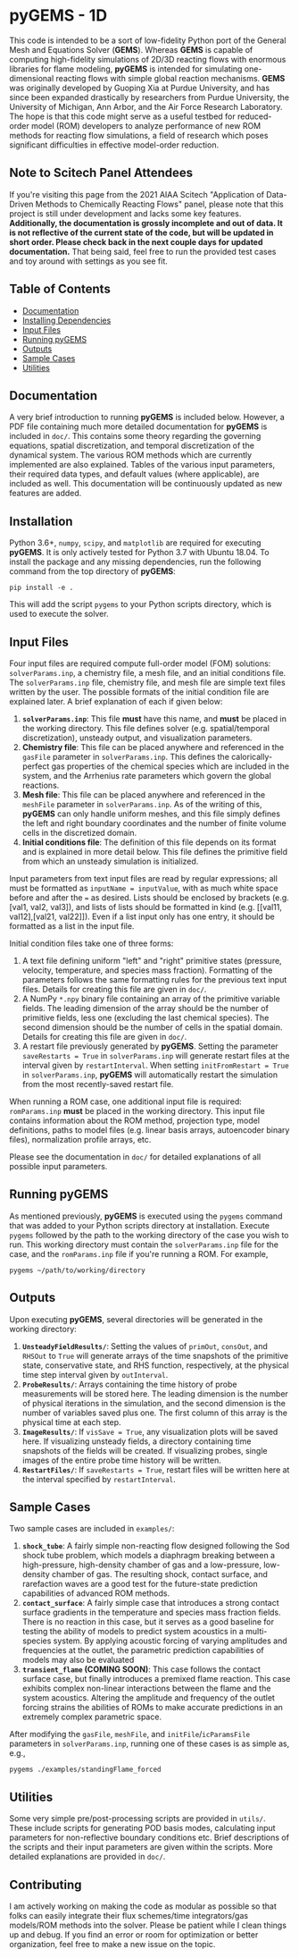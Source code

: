 # **pyGEMS** - 1D

This code is intended to be a sort of low-fidelity Python port of the General Mesh and Equations Solver (**GEMS**). Whereas **GEMS** is capable of computing high-fidelity simulations of 2D/3D reacting flows with enormous libraries for flame modeling, **pyGEMS** is intended for simulating one-dimensional reacting flows with simple global reaction mechanisms. **GEMS** was originally developed by Guoping Xia at Purdue University, and has since been expanded drastically by researchers from Purdue University, the University of Michigan, Ann Arbor, and the Air Force Research Laboratory. The hope is that this code might serve as a useful testbed for reduced-order model (ROM) developers to analyze performance of new ROM methods for reacting flow simulations, a field of research which poses significant difficulties in effective model-order reduction.

## Note to Scitech Panel Attendees

If you're visiting this page from the 2021 AIAA Scitech "Application of Data-Driven Methods to Chemically Reacting Flows" panel, please note that this project is still under development and lacks some key features. **Additionally, the documentation is grossly incomplete and out of data. It is not reflective of the current state of the code, but will be updated in short order. Please check back in the next couple days for updated documentation.** That being said, feel free to run the provided test cases and toy around with settings as you see fit. 

## Table of Contents 
* [Documentation](#documentation)
* [Installing Dependencies](#installing-dependencies)
* [Input Files](#input-files)
* [Running pyGEMS](#running-pygems)
* [Outputs](#outputs)
* [Sample Cases](#sample-cases)
* [Utilities](#utilities)

## Documentation

A very brief introduction to running **pyGEMS** is included below. However, a PDF file containing much more detailed documentation for **pyGEMS** is included in `doc/`. This contains some theory regarding the governing equations, spatial discretization, and temporal discretization of the dynamical system. The various ROM methods which are currently implemented are also explained. Tables of the various input parameters, their required data types, and default values (where applicable), are included as well. This documentation will be continuously updated as new features are added.

## Installation

Python 3.6+, `numpy`, `scipy`, and `matplotlib` are required for executing **pyGEMS**. It is only actively tested for Python 3.7 with Ubuntu 18.04. To install the package and any missing dependencies, run the following command from the top directory of **pyGEMS**:

```
pip install -e .
```

This will add the script `pygems` to your Python scripts directory, which is used to execute the solver.

## Input Files

Four input files are required compute full-order model (FOM) solutions: `solverParams.inp`, a chemistry file, a mesh file, and an initial conditions file. The `solverParams.inp` file, chemistry file, and mesh file are simple text files written by the user. The possible formats of the initial condition file are explained later. A brief explanation of each if given below:

1. **`solverParams.inp`**: This file **must** have this name, and **must** be placed in the working directory. This file defines solver (e.g. spatial/temporal discretization), unsteady output, and visualization parameters.
2. **Chemistry file**: This file can be placed anywhere and referenced in the `gasFile` parameter in `solverParams.inp`. This defines the calorically-perfect gas properties of the chemical species which are included in the system, and the Arrhenius rate parameters which govern the global reactions.
3. **Mesh file**: This file can be placed anywhere and referenced in the `meshFile` parameter in `solverParams.inp`. As of the writing of this, **pyGEMS** can only handle uniform meshes, and this file simply defines the left and right boundary coordinates and the number of finite volume cells in the discretized domain.
4. **Initial conditions file**: The definition of this file depends on its format and is explained in more detail below. This file defines the primitive field from which an unsteady simulation is initialized.

Input parameters from text input files are read by regular expressions; all must be formatted as `inputName = inputValue`, with as much white space before and after the `=` as desired. Lists should be enclosed by brackets (e.g. [val1, val2, val3]), and lists of lists should be formatted in kind (e.g. [[val11, val12],[val21, val22]]). Even if a list input only has one entry, it should be formatted as a list in the input file.

Initial condition files take one of three forms: 

1. A text file defining uniform "left" and "right" primitive states (pressure, velocity, temperature, and species mass fraction). Formatting of the parameters follows the same formatting rules for the previous text input files. Details for creating this file are given in `doc/`.
2. A NumPy `*.npy` binary file containing an array of the primitive variable fields. The leading dimension of the array should be the number of primitive fields, less one (excluding the last chemical species). The second dimension should be the number of cells in the spatial domain. Details for creating this file are given in `doc/`.
3. A restart file previously generated by **pyGEMS**. Setting the parameter `saveRestarts = True` in `solverParams.inp` will generate restart files at the interval given by `restartInterval`. When setting `initFromRestart = True` in `solverParams.inp`, **pyGEMS** will automatically restart the simulation from the most recently-saved restart file.

When running a ROM case, one additional input file is required: `romParams.inp` **must** be placed in the working directory. This input file contains information about the ROM method, projection type, model definitions, paths to model files (e.g. linear basis arrays, autoencoder binary files), normalization profile arrays, etc. 

Please see the documentation in `doc/` for detailed explanations of all possible input parameters.

## Running **pyGEMS** 

As mentioned previously, **pyGEMS** is executed using the `pygems` command that was added to your Python scripts directory at installation. Execute `pygems` followed by the path to the working directory of the case you wish to run. This working directory must contain the `solverParams.inp` file for the case, and the `romParams.inp` file if you're running a ROM. For example, 

```
pygems ~/path/to/working/directory
```

## Outputs

Upon executing **pyGEMS**, several directories will be generated in the working directory:

1. **`UnsteadyFieldResults/`**: Setting the values of `primOut`, `consOut`, and `RHSOut` to `True` will generate arrays of the time snapshots of the primitive state, conservative state, and RHS function, respectively, at the physical time step interval given by `outInterval`. 
2. **`ProbeResults/`**: Arrays containing the time history of probe measurements will be stored here. The leading dimension is the number of physical iterations in the simulation, and the second dimension is the number of variables saved plus one. The first column of this array is the physical time at each step.
3. **`ImageResults/`**: If `visSave = True`, any visualization plots will be saved here. If visualizing unsteady fields, a directory containing time snapshots of the fields will be created. If visualizing probes, single images of the entire probe time history will be written.
4. **`RestartFiles/`**: If `saveRestarts = True`, restart files will be written here at the interval specified by `restartInterval`.

## Sample Cases

Two sample cases are included in `examples/`:

1. **`shock_tube`**: A fairly simple non-reacting flow designed following the Sod shock tube problem, which models a diaphragm breaking between a high-pressure, high-density chamber of gas and a low-pressure, low-density chamber of gas. The resulting shock, contact surface, and rarefaction waves are a good test for the future-state prediction capabilities of advanced ROM methods.
2. **`contact_surface`**: A fairly simple case that introduces a strong contact surface gradients in the temperature and species mass fraction fields. There is no reaction in this case, but it serves as a good baseline for testing the ability of models to predict system acoustics in a multi-species system. By applying acoustic forcing of varying amplitudes and frequencies at the outlet, the parametric prediction capabilities of models may also be evaluated
2. **`transient_flame` (COMING SOON)**: This case follows the contact surface case, but finally introduces a premixed flame reaction. This case exhibits complex non-linear interactions between the flame and the system acoustics. Altering the amplitude and frequency of the outlet forcing strains the abilities of ROMs to make accurate predictions in an extremely complex parametric space.

After modifying the `gasFile`, `meshFile`, and `initFile`/`icParamsFile` parameters in `solverParams.inp`, running one of these cases is as simple as, e.g.,

```
pygems ./examples/standingFlame_forced
```

## Utilities

Some very simple pre/post-processing scripts are provided in `utils/`. These include scripts for generating POD basis modes, calculating input parameters for non-reflective boundary conditions etc. Brief descriptions of the scripts and their input parameters are given within the scripts. More detailed explanations are provided in `doc/`.

## Contributing

I am actively working on making the code as modular as possible so that folks can easily integrate their flux schemes/time integrators/gas models/ROM methods into the solver. Please be patient while I clean things up and debug. If you find an error or room for optimization or better organization, feel free to make a new issue on the topic.
